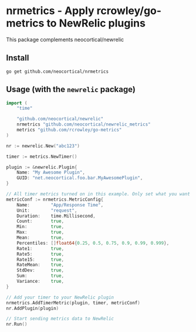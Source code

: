 # nrmetrics - Apply rcrowley/go-metrics to NewRelic plugins

This package complements neocortical/newrelic

## Install

`go get github.com/neocortical/nrmetrics`

## Usage (with the `newrelic` package)

```go
import (
	"time"

	"github.com/neocortical/newrelic"
	nrmetrics "github.com/neocortical/newrelic_metrics"
	metrics "github.com/rcrowley/go-metrics"
)

nr := newrelic.New("abc123")

timer := metrics.NewTimer()

plugin := &newrelic.Plugin{
	Name: "My Awesome Plugin",
	GUID: "net.neocortical.foo.bar.MyAwesomePlugin",
}

// All timer metrics turned on in this example. Only set what you want to true
metricConf := nrmetrics.MetricConfig{
	Name:        "App/Response Time",
	Unit:        "request",
	Duration:    time.Millisecond,
	Count:       true,
	Min:         true,
	Max:         true,
	Mean:        true,
	Percentiles: []float64{0.25, 0.5, 0.75, 0.9, 0.99, 0.999},
	Rate1:       true,
	Rate5:       true,
	Rate15:      true,
	RateMean:    true,
	StdDev:      true,
	Sum:         true,
	Variance:    true,
}

// Add your timer to your NewRelic plugin
nrmetrics.AddTimerMetric(plugin, timer, metricConf)
nr.AddPlugin(plugin)

// Start sending metrics data to NewRelic
nr.Run()
```
